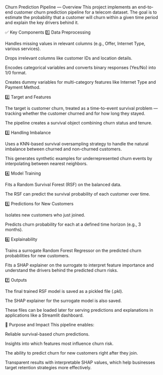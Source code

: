 Churn Prediction Pipeline — Overview
This project implements an end-to-end customer churn prediction pipeline for a telecom dataset. The goal is to estimate the probability that a customer will churn within a given time period and explain the key drivers behind it.

✅ Key Components
1️⃣ Data Preprocessing

Handles missing values in relevant columns (e.g., Offer, Internet Type, various services).

Drops irrelevant columns like customer IDs and location details.

Encodes categorical variables and converts binary responses (Yes/No) into 1/0 format.

Creates dummy variables for multi-category features like Internet Type and Payment Method.

2️⃣ Target and Features

The target is customer churn, treated as a time-to-event survival problem — tracking whether the customer churned and for how long they stayed.

The pipeline creates a survival object combining churn status and tenure.

3️⃣ Handling Imbalance

Uses a KNN-based survival oversampling strategy to handle the natural imbalance between churned and non-churned customers.

This generates synthetic examples for underrepresented churn events by interpolating between nearest neighbors.

4️⃣ Model Training

Fits a Random Survival Forest (RSF) on the balanced data.

The RSF can predict the survival probability of each customer over time.

5️⃣ Predictions for New Customers

Isolates new customers who just joined.

Predicts churn probability for each at a defined time horizon (e.g., 3 months).

6️⃣ Explainability

Trains a surrogate Random Forest Regressor on the predicted churn probabilities for new customers.

Fits a SHAP explainer on the surrogate to interpret feature importance and understand the drivers behind the predicted churn risks.

7️⃣ Outputs

The final trained RSF model is saved as a pickled file (.pkl).

The SHAP explainer for the surrogate model is also saved.

These files can be loaded later for serving predictions and explanations in applications like a Streamlit dashboard.

🎯 Purpose and Impact
This pipeline enables:

Reliable survival-based churn predictions.

Insights into which features most influence churn risk.

The ability to predict churn for new customers right after they join.

Transparent results with interpretable SHAP values, which help businesses target retention strategies more effectively.

